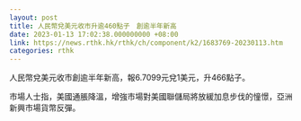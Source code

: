 ```yaml
---
layout: post
title: 人民幣兌美元收市升逾460點子　創逾半年新高
date: 2023-01-13 17:02:38.000000000 +08:00
link: https://news.rthk.hk/rthk/ch/component/k2/1683769-20230113.htm
categories: rthk
---
```


人民幣兌美元收市創逾半年新高，報6.7099元兌1美元，升466點子。

市場人士指，美國通脹降溫，增強市場對美國聯儲局將放緩加息步伐的憧憬，亞洲新興市場貨幣反彈。
